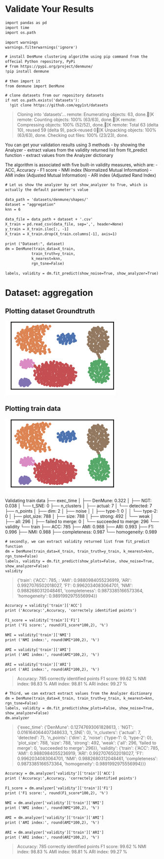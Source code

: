 Validate Your Results
=====================

``` {.python}
import pandas as pd
import time
import os.path

import warnings
warnings.filterwarnings('ignore')
```

``` {.python}
# install DenMune clustering algorithm using pip command from the offecial Python repository, PyPi
# from https://pypi.org/project/denmune/
!pip install denmune

# then import it
from denmune import DenMune
```

``` {.python}
# clone datasets from our repository datasets
if not os.path.exists('datasets'):
  !git clone https://github.com/egy1st/datasets
```



> Cloning into \'datasets\'\... remote: Enumerating objects: 63, done.\[K
> remote: Counting objects: 100% (63/63), done.\[K remote: Compressing
> objects: 100% (52/52), done.\[K remote: Total 63 (delta 10), reused 59
> (delta 9), pack-reused 0\[K Unpacking objects: 100% (63/63), done.
> Checking out files: 100% (23/23), done.

You can get your validation results using 3 methods - by showing the
Analyzer - extract values from the validity returned list from
fit\_predict function - extract values from the Analyzer dictionary

The algorithm is associated with five built-in validity measures, which
are: - ACC, Accuracy - F1 score - NMI index (Normalized Mutual
Information) - AMI index (Adjusted Mutual Information) - ARI index
(Adjusted Rand Index)

``` {.python}
# Let us show the analyzer by set show_analyzer to True, which is actually the default parameter's value

data_path = 'datasets/denmune/shapes/'  
dataset = "aggregation" 
knn = 6

data_file = data_path + dataset + '.csv'
X_train = pd.read_csv(data_file, sep=',', header=None)
y_train = X_train.iloc[:, -1]
X_train = X_train.drop(X_train.columns[-1], axis=1)   

print ("Dataset:", dataset)
dm = DenMune(train_data=X_train,
            train_truth=y_train,
            k_nearest=knn,
            rgn_tsne=False)

labels, validity = dm.fit_predict(show_noise=True, show_analyzer=True)
```


Dataset: aggregation
===================

Plotting dataset Groundtruth
-----------------------

![image](images/validation/output_5_1.png)


Plotting train data
-----------------------------

![image](images/validation/output_5_3.png)


Validating train data ├── exec\_time │ ├── DenMune: 0.322 │ ├── NGT:
0.038 │ └── t\_SNE: 0 ├── n\_clusters │ ├── actual: 7 │ └── detected: 7
├── n\_points │ ├── dim: 2 │ ├── noise │ │ ├── type-1: 0 │ │ └── type-2:
0 │ ├── plot\_size: 788 │ ├── size: 788 │ ├── strong: 492 │ └── weak │
├── all: 296 │ ├── failed to merge: 0 │ └── succeeded to merge: 296 └──
validity └── train ├── ACC: 785 ├── AMI: 0.988 ├── ARI: 0.993 ├── F1:
0.996 ├── NMI: 0.988 ├── completeness: 0.987 └── homogeneity: 0.989

``` {.python}
# secondly, we can extract validity returned list from fit_predict function
dm = DenMune(train_data=X_train, train_truth=y_train, k_nearest=knn, rgn_tsne=False)
labels, validity = dm.fit_predict(show_plots=False, show_noise=True, show_analyzer=False)
validity
```


>  {\'train\': {\'ACC\': 785, :   \'AMI\': 0.9880984055236919, \'ARI\': 0.9927076502018027, \'F1\':
>     0.9962034083064701, \'NMI\': 0.9882680312048461, \'completeness\':
>     0.9873385166573364, \'homogeneity\': 0.9891992975556994}}

``` {.python}
Accuracy = validity['train']['ACC']
print ('Accuracy:',Accuracy, 'correctely identified points')

F1_score = validity['train']['F1']
print ('F1 score:', round(F1_score*100,2), '%')

NMI = validity['train']['NMI']
print ('NMI index:', round(NMI*100,2), '%')

AMI = validity['train']['AMI']
print ('AMI index:', round(AMI*100,2), '%')

ARI = validity['train']['ARI']
print ('ARI index:', round(ARI*100,2), '%')
```


> Accuracy: 785 correctly identified points F1 score: 99.62 % NMI index:
> 98.83 % AMI index: 98.81 % ARI index: 99.27 %

``` {.python}
# Third, we can extract extract values from the Analyzer dictionary
dm = DenMune(train_data=X_train, train_truth=y_train, k_nearest=knn, rgn_tsne=False)
labels, validity = dm.fit_predict(show_plots=False, show_noise=True, show_analyzer=False)
dm.analyzer
```



> {\'exec\_time\': {\'DenMune\': 0.12747693061828613, :   \'NGT\': 0.016164064407348633, \'t\_SNE\': 0}, \'n\_clusters\':     {\'actual\': 7, \'detected\': 7}, \'n\_points\': {\'dim\': 2,
>     \'noise\': {\'type-1\': 0, \'type-2\': 0}, \'plot\_size\': 788,
>     \'size\': 788, \'strong\': 492, \'weak\': {\'all\': 296, \'failed to
>     merge\': 0, \'succeeded to merge\': 296}}, \'validity\': {\'train\':
>     {\'ACC\': 785, \'AMI\': 0.9880984055236919, \'ARI\':
>     0.9927076502018027, \'F1\': 0.9962034083064701, \'NMI\':
>     0.9882680312048461, \'completeness\': 0.9873385166573364,
>     \'homogeneity\': 0.9891992975556994}}}

``` {.python}
Accuracy = dm.analyzer['validity']['train']['ACC']
print ('Accuracy:',Accuracy, 'correctely identified points')

F1_score = dm.analyzer['validity']['train']['F1']
print ('F1 score:', round(F1_score*100,2), '%')

NMI = dm.analyzer['validity']['train']['NMI']
print ('NMI index:', round(NMI*100,2), '%')

AMI = dm.analyzer['validity']['train']['AMI']
print ('AMI index:', round(AMI*100,2), '%')

ARI = dm.analyzer['validity']['train']['ARI']
print ('ARI index:', round(ARI*100,2), '%')
```


> Accuracy: 785 correctly identified points F1 score: 99.62 % NMI index:
> 98.83 % AMI index: 98.81 % ARI index: 99.27 %
